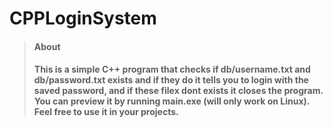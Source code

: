 # CPPLoginSystem

> #### About
> #### This is a simple C++ program that checks if db/username.txt and db/password.txt exists and if they do it tells you to login with the saved password, and if these filex dont exists it closes the program. You can preview it by running main.exe (will only work on Linux). Feel free to use it in your projects.